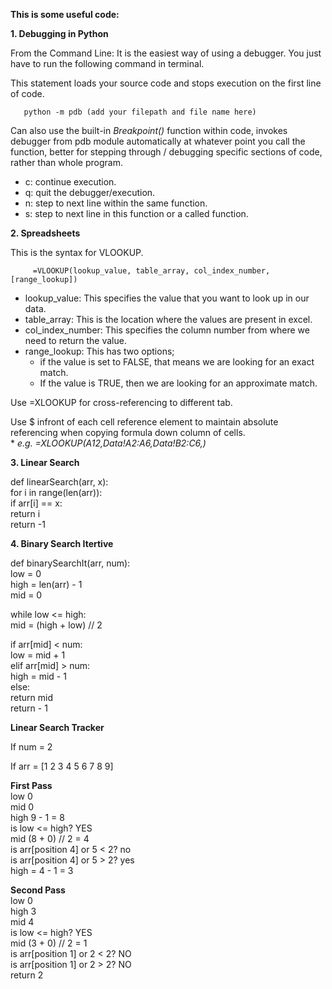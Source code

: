 **This is some useful code:**

**1. Debugging in Python**

   From the Command Line: It is the easiest way of using a debugger. You just have to run the following command in terminal.

   This statement loads your source code and stops execution on the first line of code.

       python -m pdb (add your filepath and file name here)

   Can also use the built-in _Breakpoint()_ function within code, invokes debugger from pdb module automatically at whatever point you call the function, better for stepping through / debugging specific sections of code, rather than whole program.

   * c: continue execution.
   * q: quit the debugger/execution.
   * n: step to next line within the same function.
   * s: step to next line in this function or a called function.


**2. Spreadsheets**

   This is the syntax for VLOOKUP.

         =VLOOKUP(lookup_value, table_array, col_index_number,[range_lookup])

   * lookup_value: This specifies the value that you want to look up in our data.
   * table_array: This is the location where the values are present in excel.
   * col_index_number: This specifies the column number from where we need to return the value.
   * range_lookup: This has two options;
      * if the value is set to FALSE, that means we are looking for an exact match.
      * If the value is TRUE, then we are looking for an approximate match.
    

   Use =XLOOKUP for cross-referencing to different tab.

   Use $ infront of each cell reference element to maintain absolute referencing when copying formula down column of cells.<br>
      * _e.g. =XLOOKUP(A12,Data!$A$2:$A$6,Data!$B$2:$C$6,)_


**3. Linear Search**

   def linearSearch(arr, x):<br>
      for i in range(len(arr)):<br>
         if arr[i] == x:<br>
            return i<br>
      return -1<br>

**4. Binary Search Itertive**

def binarySearchIt(arr, num):<br>
    low = 0<br>
    high = len(arr) - 1<br>
    mid = 0<br>

while low <= high:<br>
mid = (high + low) // 2<br>

if arr[mid] < num:<br>
low = mid + 1<br>
elif arr[mid] > num:<br>
high = mid - 1<br>
else:<br>
return mid<br>
return - 1<br>

**Linear Search Tracker**

If num = 2

If arr = [1 2 3 4 5 6 7 8 9]

**First Pass**<br>
low 0<br>
mid 0<br>
high 9 - 1 = 8<br>
is low <= high? YES<br>
mid (8 + 0) // 2 = 4<br>
is arr[position 4] or 5 < 2? no<br>
is arr[position 4] or 5 > 2? yes<br>
high = 4 - 1 = 3<br>

**Second Pass**<br>
low 0<br>
high 3<br>
mid 4<br>
is low <= high? YES<br>
mid (3 + 0) // 2 = 1<br>
is arr[position 1] or 2 < 2? NO<br>
is arr[position 1] or 2 > 2? NO<br>
return 2<br>
